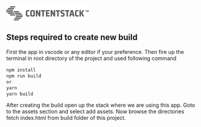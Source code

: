 [![Contentstack](/brightcove/brightcove-popup/public/contentstack.png)](https://www.contentstack.com/)

## Steps required to create new build

First the app in vscode or any editor if your preference.
Then fire up the terminal in root directory of the project and used following command

```
npm install
npm run build
or
yarn 
yarn build
```
After creating the build open up the stack where we are using this app.
Goto to the assets section and select add assets.
Now browse the directories fetch index.html from build folder of this project.